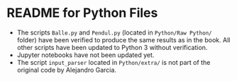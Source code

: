 # README for Python Files

- The scripts `Balle.py` and `Pendul.py` (located in `Python/Raw Python/`
folder) have been verified to produce the same results as in the book. All other
scripts have been updated to Python 3 without verification.
- Jupyter notebooks have not been updated yet.
- The script `input_parser` located in `Python/extra/` is not part of the
original code by Alejandro Garcia.
